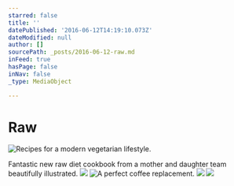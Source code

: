 ```yaml
---
starred: false
title: ''
datePublished: '2016-06-12T14:19:10.073Z'
dateModified: null
author: []
sourcePath: _posts/2016-06-12-raw.md
inFeed: true
hasPage: false
inNav: false
_type: MediaObject

---
```

# Raw
![Recipes for a modern vegetarian lifestyle.](https://the-grid-user-content.s3-us-west-2.amazonaws.com/be5c457d-bda8-4af7-a4b5-634578581eaf.jpg)

Fantastic new raw diet cookbook from a mother and daughter team beautifully illustrated.
![](https://the-grid-user-content.s3-us-west-2.amazonaws.com/3deb6d9d-1afd-4d45-8610-8ce8627781a5.jpg)
![A perfect coffee replacement.](https://the-grid-user-content.s3-us-west-2.amazonaws.com/c2f9ebb9-c9b2-49b1-bd97-dbc63177dd4e.jpg)
![](https://the-grid-user-content.s3-us-west-2.amazonaws.com/e37f5b65-323d-455d-b383-1b73e6f71f4b.jpg)
![](https://the-grid-user-content.s3-us-west-2.amazonaws.com/91c5c418-4c22-43e7-b425-65a2514dd767.jpg)